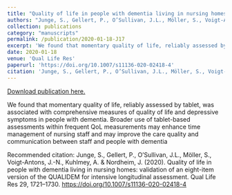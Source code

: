 ```yaml
---
title: "Quality of life in people with dementia living in nursing homes: validation of an eight-item version of the QUALIDEM for intensive longitudinal assessment"
authors: "Junge, S., Gellert, P., O’Sullivan, J.L., Möller, S., Voigt-Antons, J.-N., Kuhlmey, A. & Nordheim, J."
collection: publications
category: "manuscripts"
permalink: /publication/2020-01-18-J17
excerpt: 'We found that momentary quality of life, reliably assessed by tablet, was associated with comprehensive measures of quality of life and depressive symptoms in people with dementia. Broader use of tablet-based assessments within frequent QoL measurements may enhance time management of nursing staff and may improve the care quality and communication between staff and people with dementia'
date: 2020-01-18
venue: 'Qual Life Res'
paperurl: 'https://doi.org/10.1007/s11136-020-02418-4'
citation: 'Junge, S., Gellert, P., O’Sullivan, J.L., Möller, S., Voigt-Antons, J.-N., Kuhlmey, A. &amp; Nordheim, J. (2020). Quality of life in people with dementia living in nursing homes: validation of an eight-item version of the QUALIDEM for intensive longitudinal assessment. Qual Life Res 29, 1721–1730. https://doi.org/10.1007/s11136-020-02418-4'
---
```


<a href='https://doi.org/10.1007/s11136-020-02418-4'>Download publication here.</a>

We found that momentary quality of life, reliably assessed by tablet, was associated with comprehensive measures of quality of life and depressive symptoms in people with dementia. Broader use of tablet-based assessments within frequent QoL measurements may enhance time management of nursing staff and may improve the care quality and communication between staff and people with dementia

Recommended citation: Junge, S., Gellert, P., O’Sullivan, J.L., Möller, S., Voigt-Antons, J.-N., Kuhlmey, A. & Nordheim, J. (2020). Quality of life in people with dementia living in nursing homes: validation of an eight-item version of the QUALIDEM for intensive longitudinal assessment. Qual Life Res 29, 1721–1730. https://doi.org/10.1007/s11136-020-02418-4